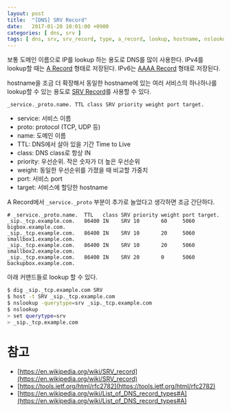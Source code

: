 ```yaml
---
layout: post
title:  "[DNS] SRV Record"
date:   2017-01-28 10:01:00 +0900
categories: [ dns, srv ]
tags: [ dns, srv, srv_record, type, a_record, lookup, hostname, nslookup ]
---
```


보통 도메인 이름으로 IP를 lookup 하는 용도로 DNS를 많이 사용한다. IPv4를 lookup할 때는 [A Record](https://en.wikipedia.org/wiki/List_of_DNS_record_types#A) 형태로 저장된다. IPv6는 [AAAA Record](https://en.wikipedia.org/wiki/List_of_DNS_record_types#AAAA) 형태로 저장된다.

hostname을 조금 더 확장해서 동일한 hostname에 있는 여러 서비스의 하나하나를 lookup할 수 있는 용도로 [SRV Record](https://en.wikipedia.org/wiki/SRV_record)를 사용할 수 있다.

```
_service._proto.name. TTL class SRV priority weight port target.
```

- service: 서비스 이름
- proto: protocol (TCP, UDP 등)
- name: 도메인 이름
- TTL: DNS에서 살아 있을 기간 Time to Live
- class: DNS class로 항상 IN
- priority: 우선순위. 작은 숫자가 더 높은 우선순위
- weight: 동일한 우선순위를 가졌을 때 비교할 가중치
- port: 서비스 port
- target: 서비스에 할당한 hostname

A Record에서 `_service._proto` 부분이 추가로 늘었다고 생각하면 조금 간단하다.

```
# _service._proto.name.  TTL   class SRV priority weight port target.
_sip._tcp.example.com.   86400 IN    SRV 10       60     5060 bigbox.example.com.
_sip._tcp.example.com.   86400 IN    SRV 10       20     5060 smallbox1.example.com.
_sip._tcp.example.com.   86400 IN    SRV 10       20     5060 smallbox2.example.com.
_sip._tcp.example.com.   86400 IN    SRV 20       0      5060 backupbox.example.com.
```

아래 커맨드들로 lookup 할 수 있다.

```bash
$ dig _sip._tcp.example.com SRV
$ host -t SRV _sip._tcp.example.com
$ nslookup -querytype=srv _sip._tcp.example.com
$ nslookup
> set querytype=srv
> _sip._tcp.example.com
```

# 참고
- [https://en.wikipedia.org/wiki/SRV_record](https://en.wikipedia.org/wiki/SRV_record)
- [https://tools.ietf.org/html/rfc2782](https://tools.ietf.org/html/rfc2782)
- [https://en.wikipedia.org/wiki/List_of_DNS_record_types#A](https://en.wikipedia.org/wiki/List_of_DNS_record_types#A)
